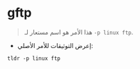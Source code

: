 # gftp

> هذا الأمر هو اسم مستعار لـ `-p linux ftp`.

- إعرض التوثيقات للأمر الأصلي:

`tldr -p linux ftp`
